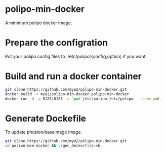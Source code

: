 # polipo-min-docker
A minimum polipo docker image.

# Prepare the configration
Put your polipo config files to ./etc/polipo/{config,option} if you want.

# Build and run a docker container
```sh
git clone https://github.com/myu2/polipo-min-docker.git
docker build -t myu2/polipo-min-docker polipo-min-docker
docker run -d -p 8123:8123 -v `pwd`/etc/polipo:/etc/polipo  --name polipo-min polipo-min-docker
```

# Generate Dockefile
To update phusion/baseimage image.
```sh
git clone https://github.com/myu2/polipo-min-docker.git
cd polipo-min-docker && ./gen_dockerfile.sh
```
